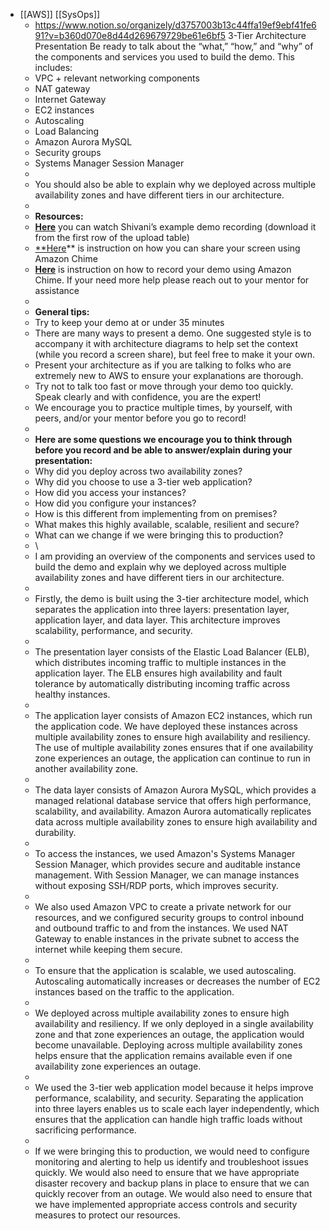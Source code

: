 - [[AWS]] [[SysOps]]
	- https://www.notion.so/organizely/d3757003b13c44ffa19ef9ebf41fe691?v=b360d070e8d44d269679729be61e6bf5
	  3-Tier Architecture Presentation 
	  Be ready to talk about the “what,” “how,” and “why” of the components and services you used to build the demo. This includes:
	- VPC + relevant networking components
	- NAT gateway
	- Internet Gateway
	- EC2 instances
	- Autoscaling
	- Load Balancing
	- Amazon Aurora MySQL
	- Security groups
	- Systems Manager Session Manager
	-
	- You should also be able to explain why we deployed across multiple availability zones and have different tiers in our architecture.
	-
	- **Resources:**
	- [**Here**](https://www.notion.so/bf2f9552e0b644a4a2900ca705d4bb52) you can watch Shivani’s example demo recording (download it from the first row of the upload table)
	- [**Here](https://docs.aws.amazon.com/chime/latest/ug/screen-share.html)** is instruction on how you can share your screen using Amazon Chime
	- [**Here**](https://answers.chime.aws/articles/132/recording-a-chime-meeting.html) is instruction on how to record your demo using Amazon Chime. If your need more help please reach out to your mentor for assistance
	-
	- **General tips:**
	- Try to keep your demo at or under 35 minutes
	- There are many ways to present a demo. One suggested style is to accompany it with architecture diagrams to help set the context (while you record a screen share), but feel free to make it your own.
	- Present your architecture as if you are talking to folks who are extremely new to AWS to ensure your explanations are thorough.
	- Try not to talk too fast or move through your demo too quickly. Speak clearly and with confidence, you are the expert!
	- We encourage you to practice multiple times, by yourself, with peers, and/or your mentor before you go to record!
	-
	- **Here are some questions we encourage you to think through before you record and be able to answer/explain during your presentation:**
	- Why did you deploy across two availability zones?
	- Why did you choose to use a 3-tier web application?
	- How did you access your instances?
	- How did you configure your instances?
	- How is this different from implementing from on premises?
	- What makes this highly available, scalable, resilient and secure?
	- What can we change if we were bringing this to production?
	- \
	- I am providing an overview of the components and services used to build the demo and explain why we deployed across multiple availability zones and have different tiers in our architecture.
	-
	- Firstly, the demo is built using the 3-tier architecture model, which separates the application into three layers: presentation layer, application layer, and data layer. This architecture improves scalability, performance, and security.
	-
	- The presentation layer consists of the Elastic Load Balancer (ELB), which distributes incoming traffic to multiple instances in the application layer. The ELB ensures high availability and fault tolerance by automatically distributing incoming traffic across healthy instances.
	-
	- The application layer consists of Amazon EC2 instances, which run the application code. We have deployed these instances across multiple availability zones to ensure high availability and resiliency. The use of multiple availability zones ensures that if one availability zone experiences an outage, the application can continue to run in another availability zone.
	-
	- The data layer consists of Amazon Aurora MySQL, which provides a managed relational database service that offers high performance, scalability, and availability. Amazon Aurora automatically replicates data across multiple availability zones to ensure high availability and durability.
	-
	- To access the instances, we used Amazon's Systems Manager Session Manager, which provides secure and auditable instance management. With Session Manager, we can manage instances without exposing SSH/RDP ports, which improves security.
	-
	- We also used Amazon VPC to create a private network for our resources, and we configured security groups to control inbound and outbound traffic to and from the instances. We used NAT Gateway to enable instances in the private subnet to access the internet while keeping them secure.
	-
	- To ensure that the application is scalable, we used autoscaling. Autoscaling automatically increases or decreases the number of EC2 instances based on the traffic to the application.
	-
	- We deployed across multiple availability zones to ensure high availability and resiliency. If we only deployed in a single availability zone and that zone experiences an outage, the application would become unavailable. Deploying across multiple availability zones helps ensure that the application remains available even if one availability zone experiences an outage.
	-
	- We used the 3-tier web application model because it helps improve performance, scalability, and security. Separating the application into three layers enables us to scale each layer independently, which ensures that the application can handle high traffic loads without sacrificing performance.
	-
	- If we were bringing this to production, we would need to configure monitoring and alerting to help us identify and troubleshoot issues quickly. We would also need to ensure that we have appropriate disaster recovery and backup plans in place to ensure that we can quickly recover from an outage. We would also need to ensure that we have implemented appropriate access controls and security measures to protect our resources.